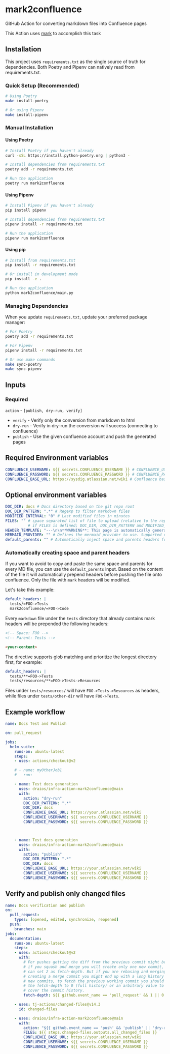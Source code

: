 # mark2confluence

GitHub Action for converting markdown files into Confluence pages

This Action uses [mark](https://github.com/kovetskiy/mark) to accomplish this task

## Installation

This project uses `requirements.txt` as the single source of truth for dependencies. Both Poetry and Pipenv can natively read from requirements.txt.

### Quick Setup (Recommended)

```bash
# Using Poetry
make install-poetry

# Or using Pipenv
make install-pipenv
```

### Manual Installation

#### Using Poetry

```bash
# Install Poetry if you haven't already
curl -sSL https://install.python-poetry.org | python3 -

# Install dependencies from requirements.txt
poetry add -r requirements.txt

# Run the application
poetry run mark2confluence
```

#### Using Pipenv

```bash
# Install Pipenv if you haven't already
pip install pipenv

# Install dependencies from requirements.txt
pipenv install -r requirements.txt

# Run the application
pipenv run mark2confluence
```

#### Using pip

```bash
# Install from requirements.txt
pip install -r requirements.txt

# Or install in development mode
pip install -e .

# Run the application
python mark2confluence/main.py
```

### Managing Dependencies

When you update `requirements.txt`, update your preferred package manager:

```bash
# For Poetry
poetry add -r requirements.txt

# For Pipenv
pipenv install -r requirements.txt

# Or use make commands
make sync-poetry
make sync-pipenv
```

## Inputs

### Required

`action` - `[publish, dry-run, verify]`

- `verify`  - Verify only the conversion from markdown to html
- `dry-run` - Verify in dry-run the conversion will success (connecting to confluence)
- `publish` - Use the given confluence account and push the generated pages

## Required Environment variables

```yaml
CONFLUENCE_USERNAME: ${{ secrets.CONFLUENCE_USERNAME }} # CONFLUENCE_USERNAME (Confluence username) must be set in GitHub Repo secrets
CONFLUENCE_PASSWORD: ${{ secrets.CONFLUENCE_PASSWORD }} # CONFLUENCE_PASSWORD (Confluence api key) must be set in GitHub Repo secrets
CONFLUENCE_BASE_URL: https://sysdig.atlassian.net/wiki # Confluence base url
```

## Optional environment variables

```yaml
DOC_DIR: docs # Docs directory based on the git repo root
DOC_DIR_PATTERN: ".*" # Regexp to filter markdown files
MODIFIED_INTERVAL: "0" # Last modified files in minutes
FILES: "" # space separated list of file to upload (relative to the repo root directory).
          # if FILES is defined; DOC_DIR, DOC_DIR_PATTERN and MODIFIED_INTERVAL are ignored
HEADER_TEMPLATE: "---\n\n**WARNING**: This page is automatically generated from [this source code]({{source_link}})\n\n---\n<!-- Include: ac:toc -->\n\n" # This is a jinja template used as header, source_link is automatically resolved as github source url of the current file
MERMAID_PROVIDER: "" # Defines the mermaid provider to use. Supported options are: cloudscript, mermaid-go
default_parents: "" # Automatically inject space and parents headers for the files under the specified directory, format: DIR=SPACE->PARENT1->PARENT2, each definition is separated by a newline
```

### Automatically creating space and parent headers

If you want to avoid to copy and paste the same space and parents for every MD file, you can use the `default_parents` input.
Based on the content of the file it will automatically prepend headers before pushing the file onto confluence.
Only the file with `mark` headers will be modified.

Let's take this example:

```yaml
default_headers: |
  tests/=FOO->Tests
  mark2confluence/=FOO->Code
```

Every `markdawn` file under the `tests` directory that already contains mark headers will be prepended the following headers:
```markdown
<!-- Space: FOO -->
<!-- Parent: Tests -->

<your-content>
```

The directive supports glob matching and prioritize the longest directory first, for example:

```yaml
default_headers: |
  tests/**=FOO->Tests
  tests/resources/**=FOO->Tests->Resources
```

Files under `tests/resources/` will have `FOO->Tests->Resources` as headers, while files under `tests/other-dir` will have `FOO->Tests`.

## Example workflow


```yaml
name: Docs Test and Publish

on: pull_request

jobs:
  helm-suite:
    runs-on: ubuntu-latest
    steps:
    - uses: actions/checkout@v2

    # - name: myOtherJob1
    #   run:

    - name: Test docs generation
      uses: draios/infra-action-mark2confluence@main
      with:
        action: "dry-run"
        DOC_DIR_PATTERN: ".*"
        DOC_DIR: docs
        CONFLUENCE_BASE_URL: https://your.atlassian.net/wiki
        CONFLUENCE_USERNAME: ${{ secrets.CONFLUENCE_USERNAME }}
        CONFLUENCE_PASSWORD: ${{ secrets.CONFLUENCE_PASSWORD }}



    - name: Test docs generation
      uses: draios/infra-action-mark2confluence@main
      with:
        action: "publish"
        DOC_DIR_PATTERN: ".*"
        DOC_DIR: docs
        CONFLUENCE_BASE_URL: https://your.atlassian.net/wiki
        CONFLUENCE_USERNAME: ${{ secrets.CONFLUENCE_USERNAME }}
        CONFLUENCE_PASSWORD: ${{ secrets.CONFLUENCE_PASSWORD }}


```

## Verify and publish only changed files

```yaml
name: Docs verification and publish
on:
  pull_request:
    types: [opened, edited, synchronize, reopened]
  push:
    branches: main
jobs:
  documentation:
    runs-on: ubuntu-latest
    steps:
    - uses: actions/checkout@v2
      with:
        # For pushes getting the diff from the previous commit might be tricky:
        # if you squash and merge you will create only one new commit, so you
        # can set 2 as fetch-depth. But if you are rebasing and merging or
        # creating a merge commit you might end up with a long history of
        # new commits, to fetch the previous working commit you should set
        # the fetch-depth to 0 (full history) or an arbitrary value to
        # cover the commit history.
        fetch-depth: ${{ github.event_name == 'pull_request' && 1 || 0 }}

    - uses: tj-actions/changed-files@v14.3
      id: changed-files

    - uses: draios/infra-action-mark2confluence@main
      with:
        action: "${{ github.event_name == 'push' && 'publish' || 'dry-run' }}"
        FILES: ${{ steps.changed-files.outputs.all_changed_files }}
        CONFLUENCE_BASE_URL: https://your.atlassian.net/wiki
        CONFLUENCE_USERNAME: ${{ secrets.CONFLUENCE_USERNAME }}
        CONFLUENCE_PASSWORD: ${{ secrets.CONFLUENCE_PASSWORD }}

```

